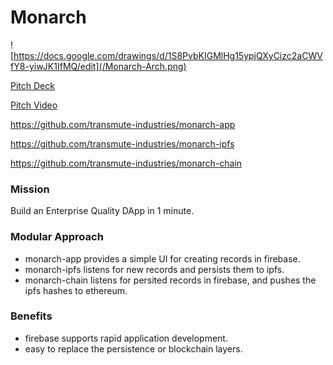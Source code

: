 # Monarch

![https://docs.google.com/drawings/d/1S8PvbKIGMlHg15ypjQXyCizc2aCWVfY8-yiwJK1IfMQ/edit](/Monarch-Arch.png)

[Pitch Deck](https://docs.google.com/presentation/d/1PqNUOxKBmRaxnMcZKtDl2I0-to0t1aVLsKHzm25t43w/pub?start=false&loop=false&delayms=3000&slide=id.g17f005fce6_1_0)

[Pitch Video](https://youtu.be/VTHMNaiQCg8?t=1h44m24s)

https://github.com/transmute-industries/monarch-app

https://github.com/transmute-industries/monarch-ipfs

https://github.com/transmute-industries/monarch-chain


### Mission

Build an Enterprise Quality DApp in 1 minute.

### Modular Approach

- monarch-app provides a simple UI for creating records in firebase.
- monarch-ipfs listens for new records and persists them to ipfs.
- monarch-chain listens for persited records in firebase, and pushes the ipfs hashes to ethereum.

### Benefits

- firebase supports rapid application development.
- easy to replace the persistence or blockchain layers.
